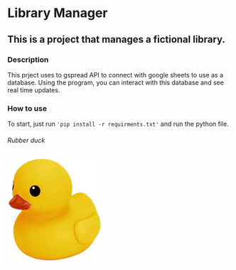 # Library Manager

## This is a project that manages a fictional library.

### Description

This prject uses to gspread API to connect with google sheets to use as a database. Using the program, you can interact with this database and see real time updates.

### How to use

To start, just run `'pip install -r requirments.txt'` and run the python file.

###### Rubber duck 
![rubber duck](assets/duck.png "A duck made out of rubber")